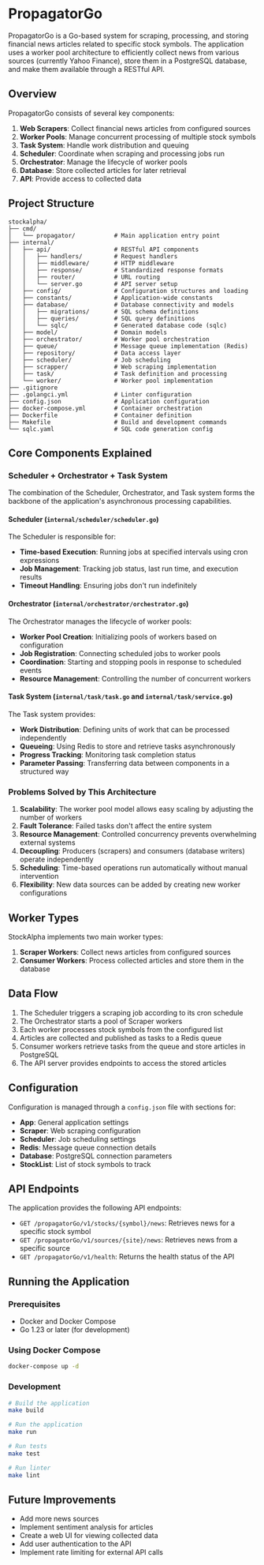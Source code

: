 # PropagatorGo

PropagatorGo is a Go-based system for scraping, processing, and storing financial news articles related to specific stock symbols. The application uses a worker pool architecture to efficiently collect news from various sources (currently Yahoo Finance), store them in a PostgreSQL database, and make them available through a RESTful API.

## Overview

PropagatorGo consists of several key components:

1. **Web Scrapers**: Collect financial news articles from configured sources
2. **Worker Pools**: Manage concurrent processing of multiple stock symbols
3. **Task System**: Handle work distribution and queuing
4. **Scheduler**: Coordinate when scraping and processing jobs run
5. **Orchestrator**: Manage the lifecycle of worker pools
6. **Database**: Store collected articles for later retrieval
7. **API**: Provide access to collected data

## Project Structure

```
stockalpha/
├── cmd/
│   └── propagator/           # Main application entry point
├── internal/
│   ├── api/                  # RESTful API components
│   │   ├── handlers/         # Request handlers
│   │   ├── middleware/       # HTTP middleware
│   │   ├── response/         # Standardized response formats
│   │   ├── router/           # URL routing
│   │   └── server.go         # API server setup
│   ├── config/               # Configuration structures and loading
│   ├── constants/            # Application-wide constants
│   ├── database/             # Database connectivity and models
│   │   ├── migrations/       # SQL schema definitions
│   │   ├── queries/          # SQL query definitions
│   │   └── sqlc/             # Generated database code (sqlc)
│   ├── model/                # Domain models
│   ├── orchestrator/         # Worker pool orchestration
│   ├── queue/                # Message queue implementation (Redis)
│   ├── repository/           # Data access layer
│   ├── scheduler/            # Job scheduling
│   ├── scrapper/             # Web scraping implementation
│   ├── task/                 # Task definition and processing
│   └── worker/               # Worker pool implementation
├── .gitignore
├── .golangci.yml             # Linter configuration
├── config.json               # Application configuration
├── docker-compose.yml        # Container orchestration
├── Dockerfile                # Container definition
├── Makefile                  # Build and development commands
└── sqlc.yaml                 # SQL code generation config
```

## Core Components Explained

### Scheduler + Orchestrator + Task System

The combination of the Scheduler, Orchestrator, and Task system forms the backbone of the application's asynchronous processing capabilities.

#### Scheduler (`internal/scheduler/scheduler.go`)

The Scheduler is responsible for:

- **Time-based Execution**: Running jobs at specified intervals using cron expressions
- **Job Management**: Tracking job status, last run time, and execution results
- **Timeout Handling**: Ensuring jobs don't run indefinitely

#### Orchestrator (`internal/orchestrator/orchestrator.go`)

The Orchestrator manages the lifecycle of worker pools:

- **Worker Pool Creation**: Initializing pools of workers based on configuration
- **Job Registration**: Connecting scheduled jobs to worker pools
- **Coordination**: Starting and stopping pools in response to scheduled events
- **Resource Management**: Controlling the number of concurrent workers

#### Task System (`internal/task/task.go` and `internal/task/service.go`)

The Task system provides:

- **Work Distribution**: Defining units of work that can be processed independently
- **Queueing**: Using Redis to store and retrieve tasks asynchronously
- **Progress Tracking**: Monitoring task completion status
- **Parameter Passing**: Transferring data between components in a structured way

### Problems Solved by This Architecture

1. **Scalability**: The worker pool model allows easy scaling by adjusting the number of workers
2. **Fault Tolerance**: Failed tasks don't affect the entire system
3. **Resource Management**: Controlled concurrency prevents overwhelming external systems
4. **Decoupling**: Producers (scrapers) and consumers (database writers) operate independently
5. **Scheduling**: Time-based operations run automatically without manual intervention
6. **Flexibility**: New data sources can be added by creating new worker configurations

## Worker Types

StockAlpha implements two main worker types:

1. **Scraper Workers**: Collect news articles from configured sources
2. **Consumer Workers**: Process collected articles and store them in the database

## Data Flow

1. The Scheduler triggers a scraping job according to its cron schedule
2. The Orchestrator starts a pool of Scraper workers
3. Each worker processes stock symbols from the configured list
4. Articles are collected and published as tasks to a Redis queue
5. Consumer workers retrieve tasks from the queue and store articles in PostgreSQL
6. The API server provides endpoints to access the stored articles

## Configuration

Configuration is managed through a `config.json` file with sections for:

- **App**: General application settings
- **Scraper**: Web scraping configuration
- **Scheduler**: Job scheduling settings
- **Redis**: Message queue connection details
- **Database**: PostgreSQL connection parameters
- **StockList**: List of stock symbols to track

## API Endpoints

The application provides the following API endpoints:

- `GET /propagatorGo/v1/stocks/{symbol}/news`: Retrieves news for a specific stock symbol
- `GET /propagatorGo/v1/sources/{site}/news`: Retrieves news from a specific source
- `GET /propagatorGo/v1/health`: Returns the health status of the API

## Running the Application

### Prerequisites

- Docker and Docker Compose
- Go 1.23 or later (for development)

### Using Docker Compose

```bash
docker-compose up -d
```

### Development

```bash
# Build the application
make build

# Run the application
make run

# Run tests
make test

# Run linter
make lint
```

## Future Improvements

- Add more news sources
- Implement sentiment analysis for articles
- Create a web UI for viewing collected data
- Add user authentication to the API
- Implement rate limiting for external API calls
